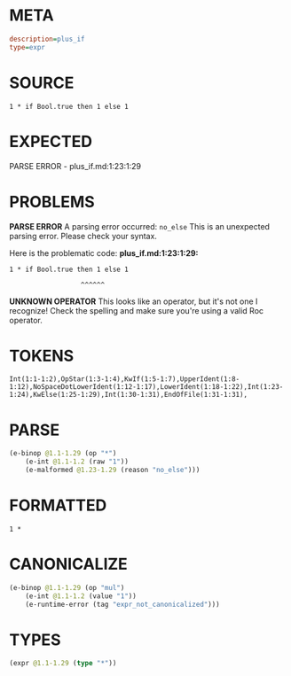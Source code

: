 # META
~~~ini
description=plus_if
type=expr
~~~
# SOURCE
~~~roc
1 * if Bool.true then 1 else 1
~~~
# EXPECTED
PARSE ERROR - plus_if.md:1:23:1:29
# PROBLEMS
**PARSE ERROR**
A parsing error occurred: `no_else`
This is an unexpected parsing error. Please check your syntax.

Here is the problematic code:
**plus_if.md:1:23:1:29:**
```roc
1 * if Bool.true then 1 else 1
```
                      ^^^^^^


**UNKNOWN OPERATOR**
This looks like an operator, but it's not one I recognize!
Check the spelling and make sure you're using a valid Roc operator.

# TOKENS
~~~zig
Int(1:1-1:2),OpStar(1:3-1:4),KwIf(1:5-1:7),UpperIdent(1:8-1:12),NoSpaceDotLowerIdent(1:12-1:17),LowerIdent(1:18-1:22),Int(1:23-1:24),KwElse(1:25-1:29),Int(1:30-1:31),EndOfFile(1:31-1:31),
~~~
# PARSE
~~~clojure
(e-binop @1.1-1.29 (op "*")
	(e-int @1.1-1.2 (raw "1"))
	(e-malformed @1.23-1.29 (reason "no_else")))
~~~
# FORMATTED
~~~roc
1 * 
~~~
# CANONICALIZE
~~~clojure
(e-binop @1.1-1.29 (op "mul")
	(e-int @1.1-1.2 (value "1"))
	(e-runtime-error (tag "expr_not_canonicalized")))
~~~
# TYPES
~~~clojure
(expr @1.1-1.29 (type "*"))
~~~

